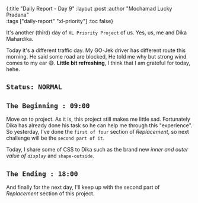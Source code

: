 {:title "Daily Report - Day 9"
 :layout :post
 :author "Mochamad Lucky Pradana"   
 :tags  ["daily-report" "xl-priority"]
 :toc false}


It's another (third) day of `XL Priority Project` of us. Yes, us, me and Dika Mahardika.

Today it's a different traffic day. 
My GO-Jek driver has different route this morning. He said some road are blocked, He told me why but strong wind comes to my ear 😅.
**Little bit refreshing**, I think that I am grateful for today, hehe.

## `Status: NORMAL`

## `The Beginning : 09:00`
Move on to project. As it is, this project still makes me little sad. Fortunately Dika has already done his task so he can help me through this "experience".
So yesterday, I've done the `first of four` section of _Replacement_, so next challenge will be the `second part of it`.

Today, I share some of CSS to Dika such as the brand new _inner and outer value of `display`_ and `shape-outside`.   

## `The Ending : 18:00`
And finally for the next day, I'll keep up with the second part of _Replacement_ section of this project. 
